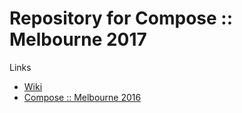 
# Repository for Compose :: Melbourne 2017

Links

* [Wiki](https://github.com/composeconference/Compose-Melbourne-2017/wiki)
* [Compose :: Melbourne 2016](https://github.com/composeconference/Compose-Melbourne)
